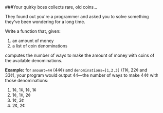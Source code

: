 ###Your quirky boss collects rare, old coins...

They found out you're a programmer and asked you to solve something they've been wondering for a long time.

Write a function that, given:

1. an amount of money
2. a list of coin denominations

computes the number of ways to make the amount of money with coins of the available denominations.

**Example:** for `amount=44` (44¢) and `denominations=[1,2,3]` (11¢, 22¢ and 33¢), your program would output 44—the number of ways to make 44¢ with those denominations:

1. 1¢, 1¢, 1¢, 1¢
2. 1¢, 1¢, 2¢
3. 1¢, 3¢
4. 2¢, 2¢